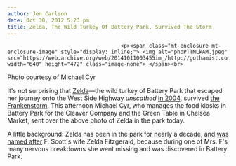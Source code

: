```yaml
---
author: Jen Carlson
date: Oct 30, 2012 5:23 pm
title: Zelda, The Wild Turkey Of Battery Park, Survived The Storm
---
```


	
										<p><span class="mt-enclosure mt-enclosure-image" style="display: inline;"> <img alt="phpPTTMLkAM.jpeg" src="https://web.archive.org/web/20141011003455im_/http://gothamist.com/attachments/arts_jen/phpPTTMLkAM.jpeg" width="640" height="472" class="image-none"> </span><br>
<span class="photo_caption">Photo courtesy of Michael Cyr</span></p>

<p>It&apos;s not surprising that <a href="https://web.archive.org/web/20141011003455/http://gothamist.com/tags/zelda">Zelda</a>&#x2014;the wild turkey of Battery Park that escaped her journey onto the West Side Highway <em>unscathed</em> <a href="https://web.archive.org/web/20141011003455/http://gothamist.com/2004/04/12/downtown_is_turkey_town.php">in 2004</a>, survived <a href="https://web.archive.org/web/20141011003455/http://gothamist.com/tags/hurricanesandy">the Frankenstorm</a>. This afternoon Michael Cyr, who manages the food kiosks in Battery Park for the Cleaver Company and the Green Table in Chelsea Market, sent over the above photo of Zelda in the park today.</p>

<p>A little background: Zelda has been in the park for nearly a decade, and <a href="https://web.archive.org/web/20141011003455/http://gothamist.com/2009/09/17/zelda_still_kickin_in_battery_park.php">was named after</a> F. Scott&apos;s wife Zelda Fitzgerald, because during one of Mrs. F&apos;s many nervous breakdowns she went missing and was discovered in Battery Park.</p>					
										
									
				